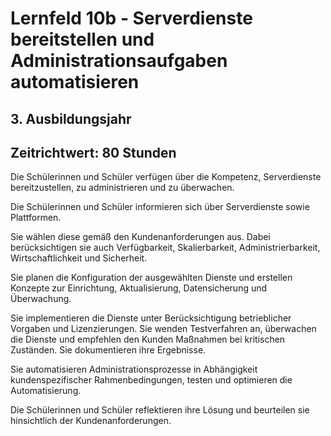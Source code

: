 # Lernfeld 10b - Serverdienste bereitstellen und Administrationsaufgaben automatisieren

## 3. Ausbildungsjahr
## Zeitrichtwert: 80 Stunden

Die Schülerinnen und Schüler verfügen über die Kompetenz, Serverdienste bereitzustellen, zu administrieren und zu überwachen.

Die Schülerinnen und Schüler informieren sich über Serverdienste sowie Plattformen.

Sie wählen diese gemäß den Kundenanforderungen aus. Dabei berücksichtigen sie auch Verfügbarkeit, Skalierbarkeit, Administrierbarkeit, Wirtschaftlichkeit und Sicherheit.

Sie planen die Konfiguration der ausgewählten Dienste und erstellen Konzepte zur Einrichtung, Aktualisierung, Datensicherung und Überwachung.

Sie implementieren die Dienste unter Berücksichtigung betrieblicher Vorgaben und Lizenzierungen. Sie wenden Testverfahren an, überwachen die Dienste und empfehlen den Kunden Maßnahmen bei kritischen Zuständen. Sie dokumentieren ihre Ergebnisse.

Sie automatisieren Administrationsprozesse in Abhängigkeit kundenspezifischer Rahmenbedingungen, testen und optimieren die Automatisierung.

Die Schülerinnen und Schüler reflektieren ihre Lösung und beurteilen sie hinsichtlich der Kundenanforderungen. 
